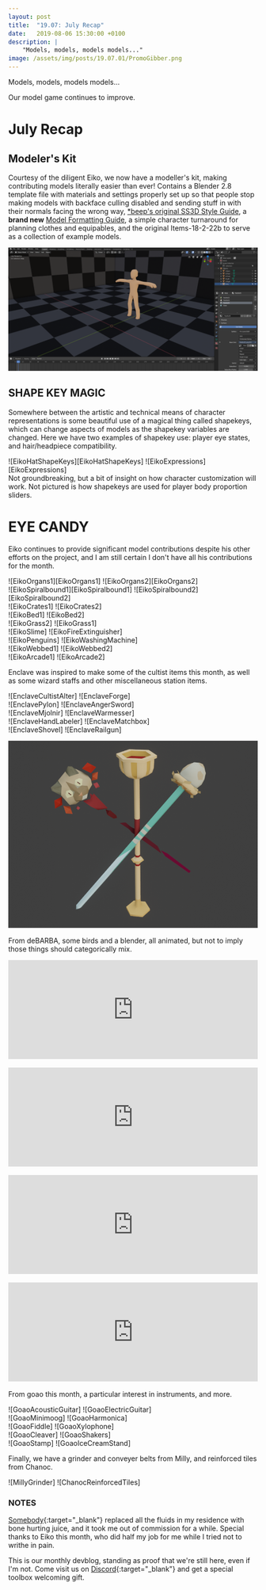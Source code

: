 ```yaml
---
layout: post
title:  "19.07: July Recap"
date:   2019-08-06 15:30:00 +0100
description: |
    "Models, models, models models..."
image: /assets/img/posts/19.07.01/PromoGibber.png
---
```



Models, models, models models...

Our model game continues to improve.



# July Recap

## Modeler's Kit

Courtesy of the diligent Eiko, we now have a modeller's kit, making contributing models literally easier than ever! Contains a Blender 2.8 template file with materials and settings properly set up so that people stop making models with backface culling disabled and sending stuff in with their normals facing the wrong way, [*beep's original SS3D Style Guide](https://ss3d.space/assets/pdf/BeepStyleGuide.pdf), a **brand new** [Model Formatting Guide](https://ss3d.space/assets/pdf/SS3DModelFormattingGuide.pdf), a simple character turnaround for planning clothes and equipables, and the original Items-18-2-22b to serve as a collection of example models.

![ModelersKit]

## SHAPE KEY MAGIC

Somewhere between the artistic and technical means of character representations is some beautiful use of a magical thing called shapekeys, which can change aspects of models as the shapekey variables are changed.
Here we have two examples of shapekey use: player eye states, and hair/headpiece compatibility.

<div class='horizontal-2' markdown='1'>
![EikoHatShapeKeys][EikoHatShapeKeys]
![EikoExpressions][EikoExpressions]
</div>
Not groundbreaking, but a bit of insight on how character customization will work. Not pictured is how shapekeys are used for player body proportion sliders.


# EYE CANDY

Eiko continues to provide significant model contributions despite his other efforts on the project, and I am still certain I don't have all his contributions for the month.

<div class='horizontal-2' markdown='1'>
![EikoOrgans1][EikoOrgans1]
![EikoOrgans2][EikoOrgans2]
</div>

<div class='horizontal-2' markdown='1'>
![EikoSpiralbound1][EikoSpiralbound1]
![EikoSpiralbound2][EikoSpiralbound2]
</div>

<div class='horizontal-2' markdown='1'>
![EikoCrates1]
![EikoCrates2]
</div>

<div class='horizontal-2' markdown='1'>
![EikoBed1]
![EikoBed2]
</div>

<div class='horizontal-2' markdown='1'>
![EikoGrass2]
![EikoGrass1]
</div>

<div class='horizontal-2' markdown='1'>
![EikoSlime]
![EikoFireExtinguisher]
</div>

<div class='horizontal-2' markdown='1'>
![EikoPenguins]
![EikoWashingMachine]
</div>

<div class='horizontal-2' markdown='1'>
![EikoWebbed1]
![EikoWebbed2]
</div>

<div class='horizontal-2' markdown='1'>
![EikoArcade1]
![EikoArcade2]
</div>

Enclave was inspired to make some of the cultist items this month, as well as some wizard staffs and other miscellaneous station items.

<div class='horizontal-2' markdown='1'>
![EnclaveCultistAlter]
![EnclaveForge]
</div>

<div class='horizontal-2' markdown='1'>
![EnclavePylon]
![EnclaveAngerSword]
</div>

<div class='horizontal-2' markdown='1'>
![EnclaveMjolnir]
![EnclaveWarmesser]
</div>

<div class='horizontal-2' markdown='1'>
![EnclaveHandLabeler]
![EnclaveMatchbox]
</div>

<div class='horizontal-2' markdown='1'>
![EnclaveShovel]
![EnclaveRailgun]
</div>

![EnclaveStaves]

From deBARBA, some birds and a blender, all animated, but not to imply those things should categorically mix.



<div class='horizontal-2-direct-children-desktop' markdown='1'>
  <div class="sketchfab-embed-wrapper">
    <p>
      <iframe width="320" height="200" src="https://sketchfab.com/models/1ac51f5f691a4986a5ac1e415da0c7d9/embed" frameborder="0" allow="autoplay; fullscreen; vr" mozallowfullscreen="true" webkitallowfullscreen="true" style="width:100%"></iframe>
    </p>
  </div>
  <div class="sketchfab-embed-wrapper">
    <p>
      <iframe width="320" height="200" src="https://sketchfab.com/models/2434dc57e8594e80b80cd28c1b19a24e/embed" frameborder="0" allow="autoplay; fullscreen; vr" mozallowfullscreen="true" webkitallowfullscreen="true" style="width:100%"></iframe>
    </p>
  </div>
</div>

<div class='horizontal-2-direct-children-desktop' markdown='1'>
  <div class="sketchfab-embed-wrapper">
    <p>
      <iframe width="320" height="200" src="https://sketchfab.com/models/19ccdf5f26a243f3bd3b47ccbe00e0ea/embed" frameborder="0" allow="autoplay; fullscreen; vr" mozallowfullscreen="true" webkitallowfullscreen="true" style="width:100%"></iframe>
    </p>
  </div>
  <div class="sketchfab-embed-wrapper">
    <p>
      <iframe width="320" height="200" src="https://sketchfab.com/models/15567352b4a44d739e5c2dc966202b29/embed" frameborder="0" allow="autoplay; fullscreen; vr" mozallowfullscreen="true" webkitallowfullscreen="true" style="width:100%"></iframe>
    </p>
  </div>
</div>


From goao this month, a particular interest in instruments, and more.

<div class='horizontal-2' markdown='1'>
![GoaoAcousticGuitar]
![GoaoElectricGuitar]
</div>

<div class='horizontal-2' markdown='1'>
![GoaoMinimoog]
![GoaoHarmonica]
</div>

<div class='horizontal-2' markdown='1'>
![GoaoFiddle]
![GoaoXylophone]
</div>

<div class='horizontal-2' markdown='1'>
![GoaoCleaver]
![GoaoShakers]
</div>

<div class='horizontal-2' markdown='1'>
![GoaoStamp]
![GoaoIceCreamStand]
</div>

Finally, we have a grinder and conveyer belts from Milly, and reinforced tiles from Chanoc.

<div class='horizontal-2' markdown='1'>
![MillyGrinder]
![ChanocReinforcedTiles]
</div>












### NOTES
[Somebody](https://ss3d.space/assets/txt/BoneHurtingAssassin.txt){:target="_blank"} replaced all the fluids in my residence with bone hurting juice, and it took me out of commission for a while. Special thanks to Eiko this month, who did half my job for me while I tried not to writhe in pain.

This is our monthly devblog, standing as proof that we're still here, even if I'm not.
Come visit us on [Discord](https://discord.gg/3ny9tdH){:target="_blank"} and get a special toolbox welcoming gift.


[ChanocReinforcedTiles]: /assets/img/posts/19.07.01/ChanocReinforcedTiles.png

[deBARBAPunchingBag]: /assets/img/posts/19.07.01/deBARBAPunchingBag.png
[deBARBACockatiel]: /assets/img/posts/19.07.01/deBARBACockatiel.png

[EikoArcade1]: /assets/img/posts/19.07.01/EikoArcade1.png
[EikoArcade2]: /assets/img/posts/19.07.01/EikoArcade2.png
[EikoBed1]: /assets/img/posts/19.07.01/EikoBed1.png
[EikoBed2]: /assets/img/posts/19.07.01/EikoBed2.png
[EikoCrates1]: /assets/img/posts/19.07.01/EikoCrates1.png
[EikoCrates2]: /assets/img/posts/19.07.01/EikoCrates2.png
[EikoFireExtinguisher]: /assets/img/posts/19.07.01/EikoFireExtinguisher.png
[EikoGrass1]: /assets/img/posts/19.07.01/EikoGrass1.png
[EikoGrass2]: /assets/img/posts/19.07.01/EikoGrass2.png
[EikoPenguins]: /assets/img/posts/19.07.01/EikoPenguins.png
[EikoSlime]: /assets/img/posts/19.07.01/EikoSlime.png
[EikoSlots]: /assets/img/posts/19.07.01/EikoSlots.png
[EikoSpiralbound1]: /assets/img/posts/19.07.01/EikoSpiralbound1.png
[EikoSpiralbound2]: /assets/img/posts/19.07.01/EikoSpiralbound2.png
[EikoWashingMachine]: /assets/img/posts/19.07.01/EikoWashingMachine.png
[EikoWebbed1]: /assets/img/posts/19.07.01/EikoWebbed1.png
[EikoWebbed2]: /assets/img/posts/19.07.01/EikoWebbed2.png
[EikoOrgans1]: /assets/img/posts/19.07.01/EikoOrgans1.png
[EikoOrgans2]: /assets/img/posts/19.07.01/EikoOrgans2.png

[EnclaveAngerSword]: /assets/img/posts/19.07.01/EnclaveAngerSword.png
[EnclaveCultistAlter]: /assets/img/posts/19.07.01/EnclaveCultistAlter.png
[EnclaveForge]: /assets/img/posts/19.07.01/EnclaveForge.png
[EnclaveHandLabeler]: /assets/img/posts/19.07.01/EnclaveHandLabeler.png
[EnclaveMatchbox]: /assets/img/posts/19.07.01/EnclaveMatchbox.png
[EnclaveMjolnir]: /assets/img/posts/19.07.01/EnclaveMjolnir.png
[EnclavePylon]: /assets/img/posts/19.07.01/EnclavePylon.png
[EnclaveRailgun]: /assets/img/posts/19.07.01/EnclaveRailgun.png
[EnclaveWarmesser]: /assets/img/posts/19.07.01/EnclaverWarmesser.png
[EnclaveShovel]: /assets/img/posts/19.07.01/EnclaveShovel.png
[EnclaveStaves]: /assets/img/posts/19.07.01/EnclaveStaves.png

[GoaoAcousticGuitar]: /assets/img/posts/19.07.01/GoaoAcousticGuitar.png
[GoaoCamera]: /assets/img/posts/19.07.01/GoaoCamera.png
[GoaoCleaver]: /assets/img/posts/19.07.01/GoaoCleaver.png
[GoaoElectricGuitar]: /assets/img/posts/19.07.01/GoaoElectricGuitar.png
[GoaoFiddle]: /assets/img/posts/19.07.01/GoaoFiddle.png
[GoaoHarmonica]: /assets/img/posts/19.07.01/GoaoHarmonica.png
[GoaoIceCreamStand]: /assets/img/posts/19.07.01/GoaoIceCreamStand.png
[GoaoMinimoog]: /assets/img/posts/19.07.01/GoaoMinimoog.png
[GoaoShakers]: /assets/img/posts/19.07.01/GoaoShakers.png
[GoaoStamp]: /assets/img/posts/19.07.01/GoaoStamp.png
[GoaoXylophone]: /assets/img/posts/19.07.01/GoaoXylophone.png

[MillyGrinder]: /assets/img/posts/19.07.01/MillyGrinder.png

[EikoExpressions]: /assets/img/posts/19.07.01/EikoExpressions.gif
[EikoHatShapeKeys]: /assets/img/posts/19.07.01/EikoHatShapeKeys.gif

[ModelersKit]: /assets/img/posts/19.07.01/ModelersKit.png


























